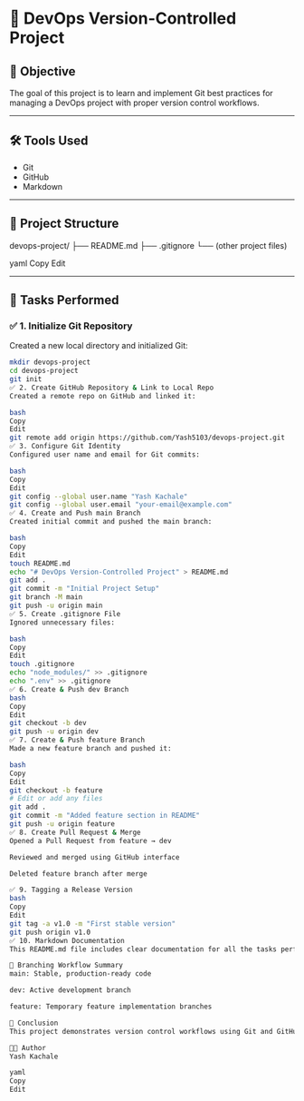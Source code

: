 # 🚀 DevOps Version-Controlled Project

## 📌 Objective
The goal of this project is to learn and implement Git best practices for managing a DevOps project with proper version control workflows.

---

## 🛠️ Tools Used
- Git
- GitHub
- Markdown

---

## 📁 Project Structure

devops-project/ ├── README.md ├── .gitignore └── (other project files)

yaml
Copy
Edit

---

## 📖 Tasks Performed

### ✅ 1. Initialize Git Repository
Created a new local directory and initialized Git:

```bash
mkdir devops-project
cd devops-project
git init
✅ 2. Create GitHub Repository & Link to Local Repo
Created a remote repo on GitHub and linked it:

bash
Copy
Edit
git remote add origin https://github.com/Yash5103/devops-project.git
✅ 3. Configure Git Identity
Configured user name and email for Git commits:

bash
Copy
Edit
git config --global user.name "Yash Kachale"
git config --global user.email "your-email@example.com"
✅ 4. Create and Push main Branch
Created initial commit and pushed the main branch:

bash
Copy
Edit
touch README.md
echo "# DevOps Version-Controlled Project" > README.md
git add .
git commit -m "Initial Project Setup"
git branch -M main
git push -u origin main
✅ 5. Create .gitignore File
Ignored unnecessary files:

bash
Copy
Edit
touch .gitignore
echo "node_modules/" >> .gitignore
echo ".env" >> .gitignore
✅ 6. Create & Push dev Branch
bash
Copy
Edit
git checkout -b dev
git push -u origin dev
✅ 7. Create & Push feature Branch
Made a new feature branch and pushed it:

bash
Copy
Edit
git checkout -b feature
# Edit or add any files
git add .
git commit -m "Added feature section in README"
git push -u origin feature
✅ 8. Create Pull Request & Merge
Opened a Pull Request from feature → dev

Reviewed and merged using GitHub interface

Deleted feature branch after merge

✅ 9. Tagging a Release Version
bash
Copy
Edit
git tag -a v1.0 -m "First stable version"
git push origin v1.0
✅ 10. Markdown Documentation
This README.md file includes clear documentation for all the tasks performed in this project.

🌳 Branching Workflow Summary
main: Stable, production-ready code

dev: Active development branch

feature: Temporary feature implementation branches

📝 Conclusion
This project demonstrates version control workflows using Git and GitHub with real-world DevOps branching strategies, PRs, tags, and documentation.

👨‍💻 Author
Yash Kachale

yaml
Copy
Edit
